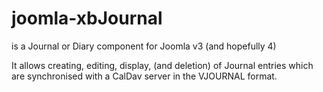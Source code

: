 # joomla-xbJournal 
is a Journal or Diary component for Joomla v3 (and hopefully 4)

It allows creating, editing, display, (and deletion) of Journal entries which are synchronised with a CalDav server in the VJOURNAL format.
